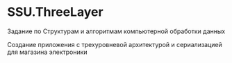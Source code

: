 # SSU.ThreeLayer 


Задание по Структурам и алгоритмам компьютерной обработки данных 


Создание приложения с трехуровневой архитектурой и сериализацией для магазина электроники
